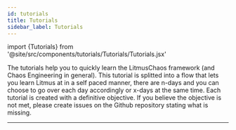 ```yaml
---
id: tutorials
title: Tutorials
sidebar_label: Tutorials
---
```


import {Tutorials} from '@site/src/components/tutorials/Tutorials/Tutorials.jsx'


The tutorials help you to quickly learn the LitmusChaos framework (and Chaos Engineering in general). This tutorial is splitted into a flow that lets you learn Litmus at in a self paced manner, there are n-days and you can choose to go over each day accordingly or x-days at the same time. Each tutorial is created with a definitive objective. If you believe the objective is not met, please create issues on the Github repository stating what is missing.

---

<Tutorials/>
